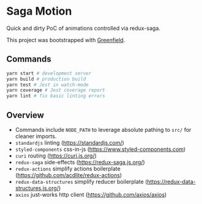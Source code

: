 
# Saga Motion

Quick and dirty PoC of animations controlled via redux-saga.

This project was bootstrapped with [Greenfield](https://github.com/bfillmer/greenfield).

## Commands

```bash
yarn start # development server
yarn build # production build
yarn test # Jest in watch-mode
yarn coverage # Jest coverage report
yarn lint # fix basic linting errors
```

## Overview

* Commands include `NODE_PATH` to leverage absolute pathing to `src/` for cleaner imports.
* `standardjs` linting (https://standardjs.com/)
* `styled-components` css-in-js (https://www.styled-components.com)
* `curi` routing (https://curi.js.org/)
* `redux-saga` side-effects (https://redux-saga.js.org/)
* `redux-actions` simplify actions boilerplate (https://github.com/acdlite/redux-actions)
* `redux-data-structures` simplify reducer boilerplate (https://redux-data-structures.js.org/)
* `axios` just-works http client (https://github.com/axios/axios)
